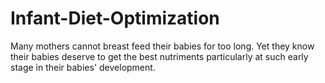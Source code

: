 # Infant-Diet-Optimization
Many mothers cannot breast feed their babies for too long. Yet they know their babies deserve to get the best nutriments particularly at such early stage in their babies' development. 
